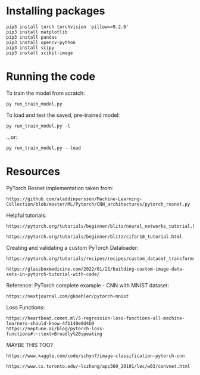 # Installing packages

	pip3 install torch torchvision 'pillow==9.2.0'
	pip3 install matplotlib
	pip3 install pandas
	pip3 install opencv-python
	pip3 install scipy
	pip3 install scikit-image

# Running the code

To train the model from scratch:

	py run_train_model.py

To load and test the saved, pre-trained model:

	py run_train_model.py -l

...or:

	py run_train_model.py --load

# Resources

PyTorch Resnet implementation taken from:

	https://github.com/aladdinpersson/Machine-Learning-Collection/blob/master/ML/Pytorch/CNN_architectures/pytorch_resnet.py

Helpful tutorials:

	https://pytorch.org/tutorials/beginner/blitz/neural_networks_tutorial.html
	
	https://pytorch.org/tutorials/beginner/blitz/cifar10_tutorial.html

Creating and validating a custom PyTorch Dataloader:

	https://pytorch.org/tutorials/recipes/recipes/custom_dataset_transforms_loader.html

	https://glassboxmedicine.com/2022/01/21/building-custom-image-data-sets-in-pytorch-tutorial-with-code/

Reference: PyTorch complete example - CNN with MNIST dataset:

	https://nextjournal.com/gkoehler/pytorch-mnist

Loss Functions:

	https://heartbeat.comet.ml/5-regression-loss-functions-all-machine-learners-should-know-4fb140e9d4b0
	https://neptune.ai/blog/pytorch-loss-functions#:~:text=Broadly%20speaking


MAYBE THIS TOO?

	https://www.kaggle.com/code/schyn7/image-classification-pytorch-cnn

	https://www.cs.toronto.edu/~lczhang/aps360_20191/lec/w03/convnet.html